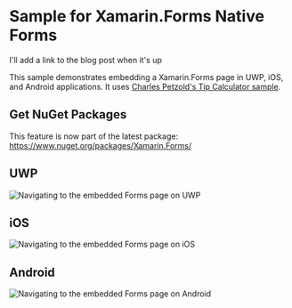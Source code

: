 # Sample for Xamarin.Forms Native Forms

I'll add a link to the blog post when it's up

This sample demonstrates embedding a Xamarin.Forms page in UWP, iOS, and Android applications. It uses [Charles Petzold's Tip Calculator sample][2].  

## Get NuGet Packages
This feature is now part of the latest package: https://www.nuget.org/packages/Xamarin.Forms/

## UWP

![Navigating to the embedded Forms page on UWP](https://raw.githubusercontent.com/hartez/FormsEmbeddingPreview/master/images/uwp.gif)

## iOS

![Navigating to the embedded Forms page on iOS](https://raw.githubusercontent.com/hartez/FormsEmbeddingPreview/master/images/ios.gif)

## Android

![Navigating to the embedded Forms page on Android](https://raw.githubusercontent.com/hartez/FormsEmbeddingPreview/master/images/android.gif)

[2]: https://github.com/xamarin/xamarin-forms-samples/tree/master/TipCalc
